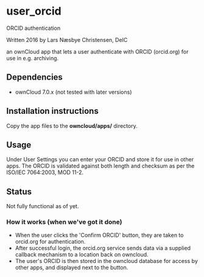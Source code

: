 # user_orcid
ORCID authentication

Written 2016 by Lars Næsbye Christensen, DeIC

an ownCloud app that lets a user authenticate with ORCID (orcid.org) for use in e.g. archiving.

## Dependencies 
 * ownCloud 7.0.x (not tested with later versions)

## Installation instructions
Copy the app files to the **owncloud/apps/** directory.

## Usage
Under User Settings you can enter your ORCID and store it for use in other apps. The ORCID is validated against both length and checksum as per the ISO/IEC 7064:2003, MOD 11-2.

## Status

Not fully functional as of yet.

### How it works (when we've got it done)

 - When the user clicks the 'Confirm ORCID' button, they are taken to orcid.org for authentication.
 - After successful login, the orcid.org service sends data via a supplied callback mechanism to a location back on owncloud.
 - The user's ORCID is then stored in the owncloud database for access by other apps, and displayed next to the button.

